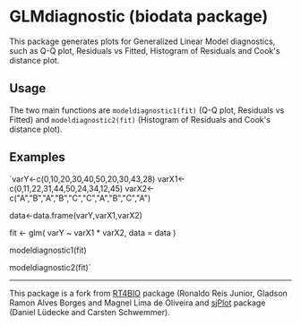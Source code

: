 # GLMdiagnostic (biodata package)
This package generates plots for Generalized Linear Model diagnostics, such as Q-Q plot, Residuals vs Fitted, Histogram of Residuals and Cook's distance plot.

## Usage

The two main functions are `modeldiagnostic1(fit)` (Q-Q plot, Residuals vs Fitted) and `modeldiagnostic2(fit)` (Histogram of Residuals and Cook's distance plot).

## Examples

`varY<-c(0,10,20,30,40,50,20,30,43,28)
varX1<-c(0,11,22,31,44,50,24,34,12,45)
varX2<-c("A","B","A","B","C","C","A","B","C","A")

data<-data.frame(varY,varX1,varX2)

fit <- glm(
varY ~ varX1 * varX2,
data = data
)

modeldiagnostic1(fit)

modeldiagnostic2(fit)`

---

This package is a fork from [RT4BIO](https://www.researchgate.net/publication/282808626_RT4Bio_-_R_Tools_for_Biologists) package (Ronaldo Reis Junior, Gladson Ramon Alves Borges and Magnel Lima de Oliveira and [sjPlot](https://www.rdocumentation.org/packages/sjPlot/versions/2.8.12) package (Daniel Lüdecke and Carsten Schwemmer).
